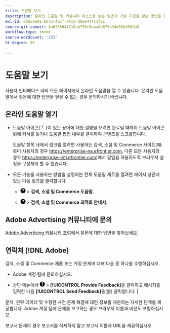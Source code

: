 ```yaml
---
title: 도움말 보기
description: 온라인 도움말 및 커뮤니티 리소스를 보는 방법과 기술 지원을 받는 방법을 알아봅니다.
exl-id: d5b5b691-bb73-4acf-afcd-d66e444c1f6c
source-git-commit: 8a6755041218ab795c0aaa8b875a34d85b3582b8
workflow-type: tm+mt
source-wordcount: '253'
ht-degree: 0%

---
```


# 도움말 보기

사용자 인터페이스 내의 모든 페이지에서 온라인 도움말을 열 수 있습니다. 온라인 도움말에서 질문에 대한 답변을 얻을 수 없는 경우 문의하시기 바랍니다.

## 온라인 도움말 열기

* 도움말 아이콘(![도움말 아이콘](/help/search-social-commerce/assets/help-field.png "도움말 아이콘") )이 있는 용어에 대한 설명을 보려면 완료될 때까지 도움말 아이콘 위에 커서를 놓거나 도움말 팝업 내부를 클릭하여 콘텐츠를 스크롤합니다.

  도움말 항목 내에서 링크를 열려면 사용하는 검색, 소셜 및 Commerce 사이트(예: 북미 사용자의 경우 https://enterprise-na.efrontier.com, 다른 모든 사용자의 경우 https://enterprise-intl.efrontier.com)에서 팝업을 허용하도록 브라우저 설정을 구성해야 할 수 있습니다.

* 모든 기능을 사용하는 방법을 설명하는 전체 도움말 세트를 열려면 페이지 상단에 있는 다음 링크를 클릭합니다.

   * ![도움말](/help/search-social-commerce/assets/help-main-menu.png "도움말") > **검색, 소셜 및 Commerce 도움말**.

   * ![도움말](/help/search-social-commerce/assets/help-main-menu.png "도움말") > **검색, 소셜 및 Commerce 최적화 안내서**.

## Adobe Advertising 커뮤니티에 문의

[Adobe Advertising 커뮤니티 포럼](https://experienceleaguecommunities.adobe.com/t5/adobe-advertising/ct-p/adobe-advertising-cloud-community)에서 질문에 대한 답변을 찾아보세요.

## 연락처 [!DNL Adobe]

검색, 소셜 및 Commerce 제품 또는 계정 문제에 대해 다음 중 하나를 수행하십시오.

* Adobe 계정 팀에 문의하십시오.

* 상단 메뉴에서 ![도움말](/help/search-social-commerce/assets/help-main-menu.png "도움말") > **[!UICONTROL Provide Feedback]**&#x200B;을 클릭하고 메시지를 입력한 다음 **[!UICONTROL Send Feedback]**&#x200B;을(를) 클릭합니다. |

문제, 관련 데이터 및 수행한 사전 문제 해결에 대한 정보를 재현하는 자세한 단계를 제공합니다. Adobe 계정 팀에 문제를 보고하는 경우 브라우저 이름과 버전도 포함하십시오.

보고서 문제의 경우 보고서를 삭제하지 말고 보고서 이름과 URL을 제공하십시오.
